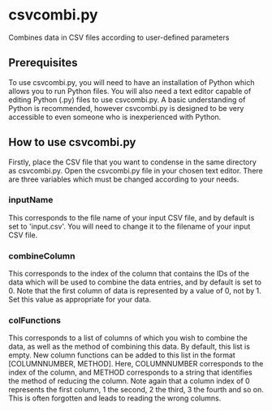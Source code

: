 # csvcombi.py
Combines data in CSV files according to user-defined parameters

## Prerequisites
To use csvcombi.py, you will need to have an installation of Python which allows you to run Python files. You will also need a text editor capable of editing Python (.py) files to use csvcombi.py. A basic understanding of Python is recommended, however csvcombi.py is designed to be very accessible to even someone who is inexperienced with Python.

## How to use csvcombi.py
Firstly, place the CSV file that you want to condense in the same directory as csvcombi.py. Open the csvcombi.py file in your chosen text editor. There are three variables which must be changed according to your needs.
### inputName
This corresponds to the file name of your input CSV file, and by default is set to 'input.csv'. You will need to change it to the filename of your input CSV file.
### combineColumn
This corresponds to the index of the column that contains the IDs of the data which will be used to combine the data entries, and by default is set to 0. Note that the first column of data is represented by a value of 0, not by 1. Set this value as appropriate for your data.
### colFunctions
This corresponds to a list of columns of which you wish to combine the data, as well as the method of combining this data. By default, this list is empty. New column functions can be added to this list in the format \[COLUMNNUMBER, METHOD\]. Here, COLUMNNUMBER corresponds to the index of the column, and METHOD corresponds to a string that identifies the method of reducing the column. Note again that a column index of 0 represents the first column, 1 the second, 2 the third, 3 the fourth and so on. This is often forgotten and leads to reading the wrong columns.

